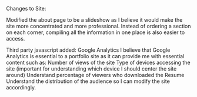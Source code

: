 Changes to Site:

Modified the about page to be a slideshow as I believe it would make the site more concentrated and more professional.
Instead of ordering a section on each corner, compiling all the information in one place is also easier to access.

Third party javascript added: Google Analytics
I believe that Google Analytics is essential to a portfolio site as it can provide me with essential content such as:
    Number of views of the site
    Type of devices accessing the site (important for understanding which device I should center the site around)
    Understand percentage of viewers who downloaded the Resume
    Understand the distribution of the audience so I can modify the site accordingly. 
